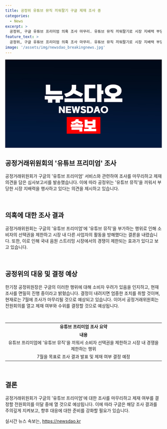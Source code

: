 ```yaml
---
title: 공정위 유튜브 뮤직 끼워팔기 구글 제재 조사 중
categories:
  - News
excerpt: >
  공정위, 구글 유튜브 프리미엄 의혹 조사 마무리. 유튜브 뮤직 끼워팔기로 시장 지배력 부당전이 의심. 소비자 선택권 제한과 경쟁 제한 여부 검토 중. 조만간 법위반 여부 결정 예상.
feature_text: >
  공정위, 구글 유튜브 프리미엄 의혹 조사 마무리. 유튜브 뮤직 끼워팔기로 시장 지배력 부당전이 의심. 소비자 선택권 제한과 경쟁 제한 여부 검토 중. 조만간 법위반 여부 결정 예상.
image: '/assets/img/newsdao_breakingnews.jpg'
---
```


<p><img src="/assets/img/newsdao_breakingnews.jpg" alt="implanttips 속보" /></p>

<h2 data-ke-size="size26">공정거래위원회의 '유튜브 프리미엄' 조사</h2>

<p data-ke-size="size16">공정거래위원회가 구글의 '유튜브 프리미엄' 서비스와 관련하여 조사를 마무리하고 제재 의견을 담은 심사보고서를 발송했습니다. 이에 따라 공정위는 '유튜브 뮤직'을 끼워서 부당한 시장 지배력을 행사하고 있다는 의견을 제시하고 있습니다.</p>

<p><br></p>

<h2 data-ke-size="size24">의혹에 대한 조사 결과</h2>

<p data-ke-size="size16">공정거래위원회는 구글의 '유튜브 프리미엄'에 '유튜브 뮤직'을 부가하는 행위로 인해 소비자의 선택권을 제한하고 시장 내 다른 사업자의 활동을 방해했다는 결론을 내렸습니다. 또한, 이로 인해 국내 음원 스트리밍 시장에서의 경쟁이 제한되는 효과가 있다고 보고 있습니다.</p>

<p><br></p>

<h2 data-ke-size="size24">공정위의 대응 및 결정 예상</h2>

<p data-ke-size="size16">한기정 공정위원장은 구글의 이러한 행위에 대해 소비자 우려가 있음을 인지하고, 현재 조사를 면밀히 진행 중이라고 밝혔습니다. 결정이 내려지면 엄중한 조치를 취할 것이며, 현재로는 7월에 조사가 마무리될 것으로 예상되고 있습니다. 이어서 공정거래위원회는 전원회의를 열고 제재 여부와 수위를 결정할 것으로 예상됩니다.</p>

<p><br></p>

<table>
  <tr>
    <td style="text-align: center; height: 17px;"><b>유튜브 프리미엄 조사 요약</b></td>
  </tr>
  <tr>
    <td style="text-align: center; height: 17px;"><b>내용</b></td>
  </tr>
  <tr>
    <td style="text-align: center; height: 17px;">유튜브 프리미엄에 '유튜브 뮤직'을 끼워서 소비자 선택권을 제한하고 시장 내 경쟁을 제한하는 행위</td>
  </tr>
  <tr>
    <td style="text-align: center; height: 17px;">7월을 목표로 조사 결과 발표 및 제재 여부 결정 예정</td>
  </tr>
</table>

<p><br></p>

<h2 data-ke-size="size24">결론</h2>

<p data-ke-size="size16">공정거래위원회가 구글의 '유튜브 프리미엄'에 대한 조사를 마무리하고 제재 여부를 결정할 전원회의를 이달 중에 열 것으로 예상됩니다. 이에 따라 구글은 해당 조사 결과를 주의깊게 지켜보고, 향후 대응에 대한 준비를 강화할 필요가 있습니다.</p>
실시간 뉴스 속보는, <a href="https://newsdao.kr" rel="dofollow">https://newsdao.kr</a>


